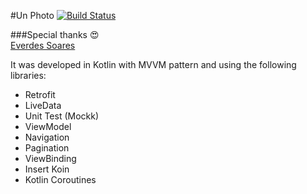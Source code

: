 #Un Photo [![Build Status](https://app.bitrise.io/app/4b8af748c5d72d20/status.svg?token=ZwVNvSFKvB_T4iZHhgTYVg&branch=main)](https://app.bitrise.io/app/4b8af748c5d72d20)

###Special thanks 😍<br>
<a href="https://github.com/isgreen" target="_blank">Everdes Soares</a>

It was developed in Kotlin with MVVM pattern and using the following libraries:

- Retrofit
- LiveData
- Unit Test (Mockk)
- ViewModel
- Navigation
- Pagination
- ViewBinding
- Insert Koin
- Kotlin Coroutines
<br>
